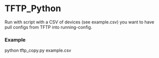 # TFTP_Python
Run with script with a CSV of devices (see example.csv) you want to have pull configs from TFTP into running-config.
### Example ###
python tftp_copy.py example.csv
